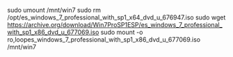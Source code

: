 sudo umount /mnt/win7
sudo rm /opt/es_windows_7_professional_with_sp1_x64_dvd_u_676947.iso
sudo wget https://archive.org/download/Win7ProSP1ESP/es_windows_7_professional_with_sp1_x86_dvd_u_677069.iso
sudo mount -o ro,loopes_windows_7_professional_with_sp1_x86_dvd_u_677069.iso /mnt/win7

